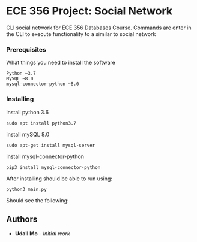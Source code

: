 # ECE 356 Project: Social Network

CLI social network for ECE 356 Databases Course. Commands are enter in the CLI to execute functionality to a similar to social network

### Prerequisites

What things you need to install the software

```
Python ~3.7
MySQL ~8.0
mysql-connector-python ~8.0
```

### Installing
install python 3.6
```
sudo apt install python3.7
```
install mySQL 8.0
```
sudo apt-get install mysql-server
```

install mysql-connector-python
```
pip3 install mysql-connector-python
```

After installing should be able to run using:

```
python3 main.py
```

Should see the following:


## Authors

* **Udall Mo** - *Initial work*
